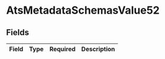 # AtsMetadataSchemasValue52


## Fields

| Field       | Type        | Required    | Description |
| ----------- | ----------- | ----------- | ----------- |
